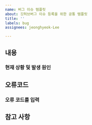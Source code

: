 ```yaml
---
name: 버그 이슈 템플릿
about: 깃허브버그 이슈 등록을 위한 공통 템플릿
title: ''
labels: bug
assignees: jeonghyeok-Lee

---
```


## 내용
### 현재 상황 및 발생 원인

## 오류코드
### 오류 코드를 입력

## 참고 사항
